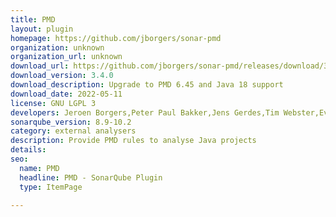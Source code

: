 ```yaml
---
title: PMD
layout: plugin
homepage: https://github.com/jborgers/sonar-pmd
organization: unknown
organization_url: unknown
download_url: https://github.com/jborgers/sonar-pmd/releases/download/3.4.0/sonar-pmd-plugin-3.4.0.jar
download_version: 3.4.0
download_description: Upgrade to PMD 6.45 and Java 18 support
download_date: 2022-05-11
license: GNU LGPL 3
developers: Jeroen Borgers,Peter Paul Bakker,Jens Gerdes,Tim Webster,Evgeny Mandrikov
sonarqube_version: 8.9-10.2
category: external analysers
description: Provide PMD rules to analyse Java projects
details: 
seo:
  name: PMD
  headline: PMD - SonarQube Plugin
  type: ItemPage

---
```

